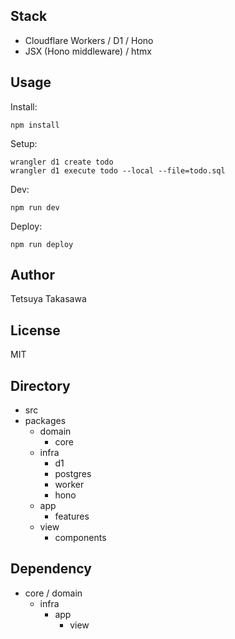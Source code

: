 ## Stack

* Cloudflare Workers / D1 / Hono
* JSX (Hono middleware) / htmx

## Usage

Install:

```
npm install
```

Setup:

```
wrangler d1 create todo
wrangler d1 execute todo --local --file=todo.sql
```

Dev:

```
npm run dev
```

Deploy:

```
npm run deploy
```

## Author

Tetsuya Takasawa

## License

MIT

## Directory
- src
- packages
    - domain
      - core
    - infra
      - d1
      - postgres
      - worker
      - hono
    - app
      - features
    - view
      - components

## Dependency
- core / domain
    - infra
      - app
        - view